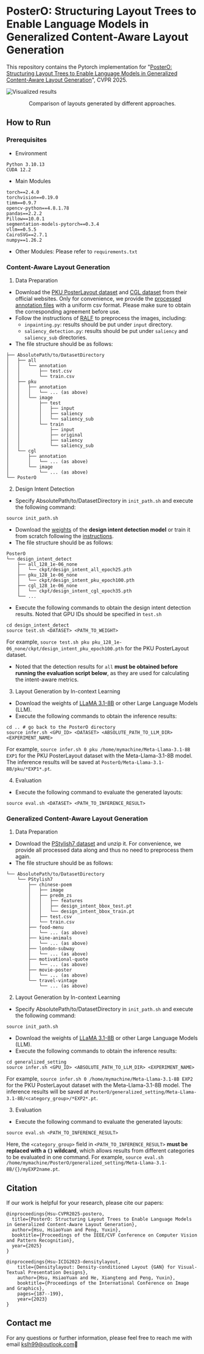 # PosterO: Structuring Layout Trees to Enable Language Models in Generalized Content-Aware Layout Generation

This repository contains the Pytorch implementation for "[PosterO: Structuring Layout Trees to Enable Language Models in Generalized Content-Aware Layout Generation](https://arxiv.org/abs/2505.07843)", CVPR 2025.

<img src="/comparison.png" alt="Visualized results">
<p align="center">Comparison of layouts generated by different approaches.</p>

## How to Run

### Prerequisites
- Environment
```
Python 3.10.13
CUDA 12.2
```
- Main Modules
```
torch==2.4.0
torchvision==0.19.0
timm==0.9.7
opencv-python==4.8.1.78
pandas==2.2.2
Pillow==10.0.1
segmentation-models-pytorch==0.3.4
vllm==0.5.5
CairoSVG==2.7.1
numpy==1.26.2
```
- Other Modules: Please refer to ```requirements.txt```

### Content-Aware Layout Generation
1. Data Preparation
- Download the [PKU PosterLayout dataset](https://github.com/PKU-ICST-MIPL/PosterLayout-CVPR2023) and [CGL dataset](https://github.com/minzhouGithub/CGL-GAN) from their official websites. Only for convenience, we provide the [processed annotation files](https://drive.google.com/drive/folders/1GGh02Zv0sDjTai3FE0uNPntm-Asj8ioD?usp=sharing) with a uniform csv format. Please make sure to obtain the corresponding agreement before use.
- Follow the instructions of [RALF](https://github.com/CyberAgentAILab/RALF) to preprocess the images, including:
    - ```inpainting.py```: results should be put under ```input``` directory.
    - ```saliency_detection.py```: results should be put under ```saliency``` and ```saliency_sub``` directories.
- The file structure should be as follows:
```
├── AbsolutePath/to/DatasetDirectory
│   ├── all
│   │   └── annotation
│   │       ├── test.csv
│   │       └── train.csv
│   ├── pku
│   │   ├── annotation
│   │   │   └── ... (as above)
│   │   └── image
│   │       ├── test
│   │       │   ├── input
│   │       │   ├── saliency
│   │       │   └── saliency_sub
│   │       └── train
│   │           ├── input
│   │           ├── original
│   │           ├── saliency
│   │           └── saliency_sub
│   └── cgl
│       ├── annotation
│       │   └── ... (as above)
│       └── image
│           └── ... (as above)
└── PosterO
```

2. Design Intent Detection
- Specify AbsolutePath/to/DatasetDirectory in ```init_path.sh``` and execute the following command:
```
source init_path.sh
```
- Download the [weights](https://drive.google.com/drive/folders/1CUv13fZvySk1AV-r-7jbBX0wRCyVFFQG?usp=sharing) of the **design intent detection model** or train it from scratch following the [instructions](design_intent_detect/README.md).
- The file structure should be as follows:
```
PosterO
└── design_intent_detect
    ├── all_128_1e-06_none
    │   └── ckpt/design_intent_all_epoch25.pth
    ├── pku_128_1e-06_none
    │   └── ckpt/design_intent_pku_epoch100.pth
    ├── cgl_128_1e-06_none
    │   └── ckpt/design_intent_cgl_epoch35.pth
    └── ...
```
- Execute the following commands to obtain the design intent detection results. Noted that GPU IDs should be specified in ```test.sh```
```
cd design_intent_detect
source test.sh <DATASET> <PATH_TO_WEIGHT>
```
For example, ```source test.sh pku pku_128_1e-06_none/ckpt/design_intent_pku_epoch100.pth``` for the PKU PosterLayout dataset.
- Noted that the detection results for ```all``` **must be obtained before running the evaluation script below**, as they are used for calculating the intent-aware metrics.

3. Layout Generation by In-context Learning
- Download the weights of [LLaMA 3.1-8B](https://huggingface.co/meta-llama/Llama-3.1-8B) or other Large Language Models (LLM).
- Execute the following commands to obtain the inference results:
```
cd .. # go back to the PosterO directory
source infer.sh <GPU_ID> <DATASET> <ABSOLUTE_PATH_TO_LLM_DIR> <EXPERIMENT_NAME>
```
For example, ```source infer.sh 0 pku /home/mymachine/Meta-Llama-3.1-8B EXP1``` for the PKU PosterLayout dataset with the Meta-Llama-3.1-8B model. The inference results will be saved at ```PosterO/Meta-Llama-3.1-8B/pku/*EXP1*.pt```.

4. Evaluation
- Execute the following command to evaluate the generated layouts:
```
source eval.sh <DATASET> <PATH_TO_INFERENCE_RESULT>
```

### Generalized Content-Aware Layout Generation
1. Data Preparation
- Download the [PStylish7 dataset](https://drive.google.com/file/d/1QzavL_nZEkw6jn6o2fl2HAmp2JKUw5_k/view?usp=sharing) and unzip it. For convenience, we provide all processed data along and thus no need to preprocess them again.
- The file structure should be as follows:
```
└── AbsolutePath/to/DatasetDirectory
    └── PStylish7
        ├── chinese-poem
        │   ├── image
        │   ├── predm_zs
        │   │   ├── features
        │   │   ├── design_intent_bbox_test.pt
        │   │   └── design_intent_bbox_train.pt
        │   ├── test.csv
        │   └── train.csv
        ├── food-menu
        │   └── ... (as above)
        ├── kine-animals
        │   └── ... (as above)
        ├── london-subway
        │   └── ... (as above)
        ├── motivational-quote
        │   └── ... (as above)
        ├── movie-poster
        │   └── ... (as above)
        └── travel-vintage
            └── ... (as above)
```

2. Layout Generation by In-context Learning
- Specify AbsolutePath/to/DatasetDirectory in ```init_path.sh``` and execute the following command:
```
source init_path.sh
```
- Download the weights of [LLaMA 3.1-8B](https://huggingface.co/meta-llama/Llama-3.1-8B) or other Large Language Models (LLM).
- Execute the following commands to obtain the inference results:
```
cd generalized_setting
source infer.sh <GPU_ID> <ABSOLUTE_PATH_TO_LLM_DIR> <EXPERIMENT_NAME>
```
For example, ```source infer.sh 0 /home/mymachine/Meta-Llama-3.1-8B EXP2``` for the PKU PosterLayout dataset with the Meta-Llama-3.1-8B model. The inference results will be saved at ```PosterO/generalized_setting/Meta-Llama-3.1-8B/<category_group>/*EXP2*.pt```.

3. Evaluation
- Execute the following command to evaluate the generated layouts:
```
source eval.sh <PATH_TO_INFERENCE_RESULT>
```
Here, the ```<category_group>``` field in ```<PATH_TO_INFERENCE_RESULT>``` **must be replaced with a ```{}``` wildcard**, which allows results from different categories to be evaluated in one command. For example, ```source eval.sh /home/mymachine/PosterO/generalized_setting/Meta-Llama-3.1-8B/{}/myEXP2name.pt```.

## Citation
If our work is helpful for your research, please cite our papers:
```
@inproceedings{Hsu-CVPR2025-postero,
  title={PosterO: Structuring Layout Trees to Enable Language Models in Generalized Content-Aware Layout Generation},
  author={Hsu, HsiaoYuan and Peng, Yuxin},
  booktitle={Proceedings of the IEEE/CVF Conference on Computer Vision and Pattern Recognition},
  year={2025}
}
```
```
@inproceedings{Hsu-ICIG2023-densitylayout,
    title={Densitylayout: Density-conditioned Layout {GAN} for Visual-Textual Presentation Designs},
    author={Hsu, HsiaoYuan and He, Xiangteng and Peng, Yuxin},
    booktitle={Proceedings of the International Conference on Image and Graphics},
    pages={187--199},
    year={2023}
}
```

## Contact me
For any questions or further information, please feel free to reach me with email kslh99@outlook.com🫡
